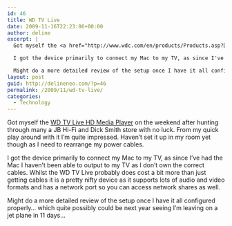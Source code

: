 ```yaml
---
id: 46
title: WD TV Live
date: 2009-11-16T22:23:06+00:00
author: deline
excerpt: |
  Got myself the <a href="http://www.wdc.com/en/products/Products.asp?DriveID=735">WD TV Live HD Media Player</a> on the weekend after hunting through many a JB Hi-Fi and Dick Smith store with no luck. From my quick play around with it I'm quite impressed. Haven't set it up in my room yet though as I need to rearrange my power cables.

  I got the device primarily to connect my Mac to my TV, as since I've had the Mac I haven't been able to output to my TV as I don't own the correct cables. Whilst the WD TV Live probably does cost a bit more than just getting cables it is a pretty nifty device as it supports lots of audio and video formats and has a network port so you can access network shares as well.

  Might do a more detailed review of the setup once I have it all configured properly... which quite possibly could be next year seeing I'm leaving on a jet plane in 11 days...
layout: post
guid: http://delineneo.com/?p=46
permalink: /2009/11/wd-tv-live/
categories:
  - Technology
---
```

Got myself the [WD TV Live HD Media Player](http://www.wdc.com/en/products/Products.asp?DriveID=735) on the weekend after hunting through many a JB Hi-Fi and Dick Smith store with no luck. From my quick play around with it I&#8217;m quite impressed. Haven&#8217;t set it up in my room yet though as I need to rearrange my power cables.

I got the device primarily to connect my Mac to my TV, as since I&#8217;ve had the Mac I haven&#8217;t been able to output to my TV as I don&#8217;t own the correct cables. Whilst the WD TV Live probably does cost a bit more than just getting cables it is a pretty nifty device as it supports lots of audio and video formats and has a network port so you can access network shares as well.

Might do a more detailed review of the setup once I have it all configured properly&#8230; which quite possibly could be next year seeing I&#8217;m leaving on a jet plane in 11 days&#8230;
